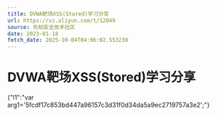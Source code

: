 ```yaml
---
title: DVWA靶场XSS(Stored)学习分享
url: https://xz.aliyun.com/t/12049
source: 先知安全技术社区
date: 2023-01-18
fetch_date: 2025-10-04T04:06:02.553230
---
```


# DVWA靶场XSS(Stored)学习分享

{"l1":"var arg1='5fcdf17c853bd447a96157c3d31f0d34da5a9ec2719757a3e2';"}